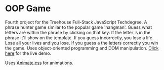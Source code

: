 # OOP Game
Fourth project for the Treehouse Full-Stack JavaScript Techdegree. A phrase hunter game similar to the popular game 'hangman'. Guess what letters are within the phrase by clicking on that key. If the letter is in the phrase it'll show on the template. If you guess incorrectly, you lose a life. Lose all your lives and you lose. If you guess a the letters correctly you win the game. Uses object-oriented programming and DOM manipulation. [Click here](https://jasonrhowie.com/oop-game/) for the live demo.

Uses [Animate.css](https://daneden.github.io/animate.css/) for animations.